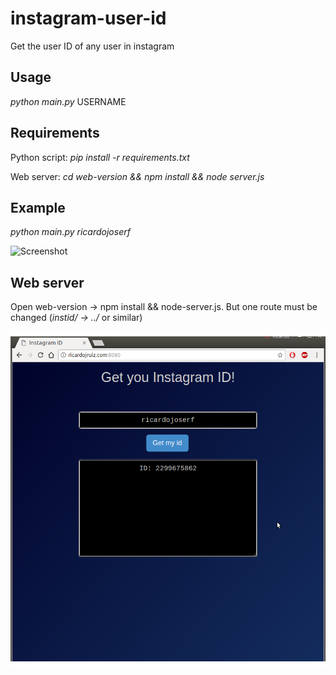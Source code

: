 # instagram-user-id
Get the user ID of any user in instagram


## Usage

*python main.py* USERNAME


## Requirements

Python script: 	*pip install -r requirements.txt*

Web server: 	*cd web-version && npm install && node server.js*

## Example

*python main.py ricardojoserf*


![Screenshot](img/cmd_example.png)


## Web server

Open web-version -> npm install && node-server.js. But one route must be changed (*instid/ -> ../* or similar)


![Screenshot](img/Screenshot.png)
